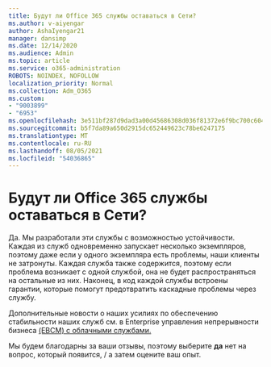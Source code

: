 ```yaml
---
title: Будут ли Office 365 службы оставаться в Сети?
ms.author: v-aiyengar
author: AshaIyengar21
manager: dansimp
ms.date: 12/14/2020
ms.audience: Admin
ms.topic: article
ms.service: o365-administration
ROBOTS: NOINDEX, NOFOLLOW
localization_priority: Normal
ms.collection: Adm_O365
ms.custom:
- "9003899"
- "6953"
ms.openlocfilehash: 3e511bf287d9dad3a00d45686308d036f81372e6f9bc700c6043ed76aa5b184e
ms.sourcegitcommit: b5f7da89a650d2915dc652449623c78be6247175
ms.translationtype: MT
ms.contentlocale: ru-RU
ms.lasthandoff: 08/05/2021
ms.locfileid: "54036865"
---
```

# <a name="will-office-365-services-stay-online"></a>Будут ли Office 365 службы оставаться в Сети?

Да. Мы разработали эти службы с возможностью устойчивости. Каждая из служб одновременно запускает несколько экземпляров, поэтому даже если у одного экземпляра есть проблемы, наши клиенты не затронуты. Каждая служба также содержится, поэтому если проблема возникает с одной службой, она не будет распространяться на остальные из них. Наконец, в код каждой службы встроены гарантии, которые помогут предотвратить каскадные проблемы через службу.

Дополнительные новости о наших усилиях по обеспечению стабильности наших служб см. в Enterprise управления непрерывности бизнеса [(EBCM) с облачными службами.](https://go.microsoft.com/fwlink/?linkid=2124377)

Мы будем благодарны за ваши отзывы, поэтому выберите **да** нет на вопрос, который появится, /  а затем оцените ваш опыт.